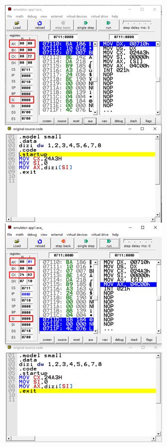 <img src="https://github.com/rasitesdmr/Assembly/blob/main/app1/image/rd1.png">
<img src="https://github.com/rasitesdmr/Assembly/blob/main/app1/image/rd2.png">
